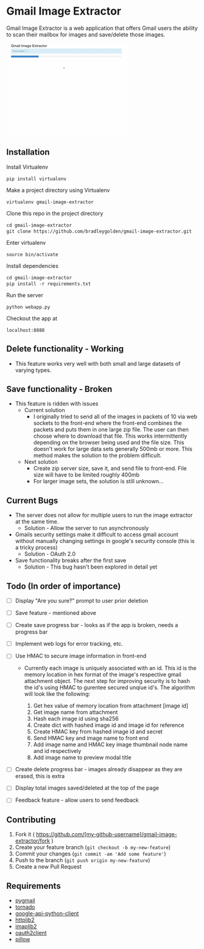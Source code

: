 Gmail Image Extractor
===
Gmail Image Extractor is a web application that offers Gmail users the ability to scan their mailbox for images and save/delete those images.

![Alt Text](https://github.com/bradleygolden/gmail-image-extractor/blob/master/preview.gif?raw=true)

Installation
---
Install Virtualenv
```
pip install virtualenv
```

Make a project directory using Virtualenv
```
virtualenv gmail-image-extractor
```

Clone this repo in the project directory
```
cd gmail-image-extractor
git clone https://github.com/bradleygolden/gmail-image-extractor.git
```

Enter virtualenv
```
source bin/activate
```

Install dependencies
```
cd gmail-image-extractor
pip install -r requirements.txt
```

Run the server
```
python webapp.py
```

Checkout the app at
```
localhost:8888
```

Delete functionality - Working
---
* This feature works very well with both small and large datasets of varying types.

Save functionality - Broken
---
* This feature is ridden with issues
  * Current solution
    * I originally tried to send all of the images in packets of 10 via web sockets to the front-end where the front-end combines the packets and puts them in one large zip file. The user can then choose where to download that file. This works intermittently depending on the browser being used and the file size. This doesn't work for large data sets generally 500mb or more. This method makes the solution to the problem difficult.
  * Next solution
    * Create zip server size, save it, and send file to front-end. File size will have to be limited roughly 400mb
    * For larger image sets, the solution is still unknown...

Current Bugs
---
  * The server does not allow for multiple users to run the image extractor at the same time.
    * Solution - Allow the server to run asynchronously
  * Gmails security settings make it difficult to access gmail account without manually changing settings in google's security console (this is a tricky process)
    * Solution - OAuth 2.0
  * Save functionality breaks after the first save
    * Solution - This bug hasn't been explored in detail yet

Todo (In order of importance)
---
  - [ ] Display "Are you sure?" prompt to user prior deletion
  - [ ] Save feature - mentioned above
  - [ ] Create save progress bar - looks as if the app is broken, needs a progress bar
  - [ ] Implement web logs for error tracking, etc.
  - [ ] Use HMAC to secure image information in front-end
    * Currently each image is uniquely associated with an id. This id is the memory location in hex format of the image's respective gmail attachment object. The next step for improving security is to hash the id's using HMAC to gurentee secured unqiue id's. The algorithm will look like the following:

      1. Get hex value of memory location from attachment [image id]
      2. Get image name from attachment
      3. Hash each image id using sha256
      4. Create dict with hashed image id and image id for reference
      5. Create HMAC key from hashed image id and secret
      6. Send HMAC key and image name to front end
      7. Add image name and HMAC key image thumbnail node name and id respectively
      8. Add image name to preview modal title
      
  - [ ] Create delete progress bar - images already disappear as they are erased, this is extra
  - [ ] Display total images saved/deleted at the top of the page
  - [ ] Feedback feature - allow users to send feedback
 
Contributing
---
1. Fork it ( https://github.com/[my-github-username]/gmail-image-extractor/fork )
2. Create your feature branch (`git checkout -b my-new-feature`)
3. Commit your changes (`git commit -am 'Add some feature'`)
4. Push to the branch (`git push origin my-new-feature`)
5. Create a new Pull Request

Requirements
---
 * [pygmail](https://github.com/snyderp/pygmail)
 * [tornado](http://www.tornadoweb.org/en/stable/)
 * [google-api-python-client](https://github.com/google/google-api-python-client)
 * [httplib2](https://github.com/jcgregorio/httplib2)
 * [imaplib2](https://github.com/bcoe/imaplib2)
 * [oauth2client](https://github.com/google/oauth2client)
 * [pillow](https://github.com/python-pillow/Pillow)
